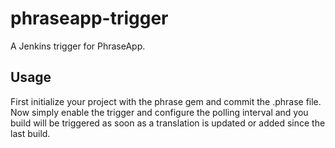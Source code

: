 phraseapp-trigger
=================

A Jenkins trigger for PhraseApp.

Usage
-----

First initialize your project with the phrase gem and commit the .phrase file. Now simply enable the trigger and configure the polling interval and you build will be triggered as soon as a translation is updated or added since the last build.


